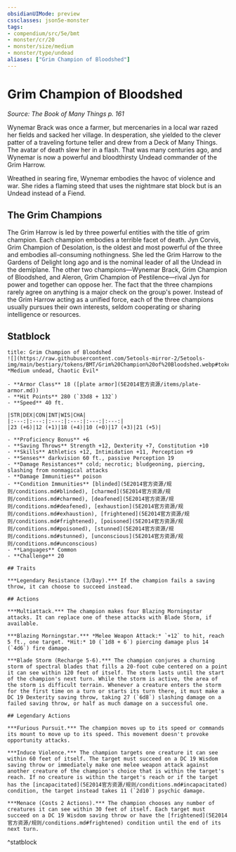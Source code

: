 ```yaml
---
obsidianUIMode: preview
cssclasses: json5e-monster
tags:
- compendium/src/5e/bmt
- monster/cr/20
- monster/size/medium
- monster/type/undead
aliases: ["Grim Champion of Bloodshed"]
---
```

# Grim Champion of Bloodshed
*Source: The Book of Many Things p. 161*  

Wynemar Brack was once a farmer, but mercenaries in a local war razed her fields and sacked her village. In desperation, she yielded to the clever patter of a traveling fortune teller and drew from a Deck of Many Things. The avatar of death slew her in a flash. That was many centuries ago, and Wynemar is now a powerful and bloodthirsty Undead commander of the Grim Harrow.

Wreathed in searing fire, Wynemar embodies the havoc of violence and war. She rides a flaming steed that uses the nightmare stat block but is an Undead instead of a Fiend.

## The Grim Champions

The Grim Harrow is led by three powerful entities with the title of grim champion. Each champion embodies a terrible facet of death. Jyn Corvis, Grim Champion of Desolation, is the oldest and most powerful of the three and embodies all-consuming nothingness. She led the Grim Harrow to the Gardens of Delight long ago and is the nominal leader of all the Undead in the demiplane. The other two champions—Wynemar Brack, Grim Champion of Bloodshed, and Aleron, Grim Champion of Pestilence—rival Jyn for power and together can oppose her. The fact that the three champions rarely agree on anything is a major check on the group's power. Instead of the Grim Harrow acting as a unified force, each of the three champions usually pursues their own interests, seldom cooperating or sharing intelligence or resources.

## Statblock

```ad-statblock
title: Grim Champion of Bloodshed
![](https://raw.githubusercontent.com/5etools-mirror-2/5etools-img/main/bestiary/tokens/BMT/Grim%20Champion%20of%20Bloodshed.webp#token)
*Medium undead, Chaotic Evil*

- **Armor Class** 18 ([plate armor](5E2014官方资源/items/plate-armor.md))
- **Hit Points** 280 (`33d8 + 132`)
- **Speed** 40 ft.

|STR|DEX|CON|INT|WIS|CHA|
|:---:|:---:|:---:|:---:|:---:|:---:|
|23 (+6)|12 (+1)|18 (+4)|10 (+0)|17 (+3)|21 (+5)|

- **Proficiency Bonus** +6
- **Saving Throws** Strength +12, Dexterity +7, Constitution +10
- **Skills** Athletics +12, Intimidation +11, Perception +9
- **Senses** darkvision 60 ft., passive Perception 19
- **Damage Resistances** cold; necrotic; bludgeoning, piercing, slashing from nonmagical attacks
- **Damage Immunities** poison
- **Condition Immunities** [blinded](5E2014官方资源/规则/conditions.md#blinded), [charmed](5E2014官方资源/规则/conditions.md#charmed), [deafened](5E2014官方资源/规则/conditions.md#deafened), [exhaustion](5E2014官方资源/规则/conditions.md#exhaustion), [frightened](5E2014官方资源/规则/conditions.md#frightened), [poisoned](5E2014官方资源/规则/conditions.md#poisoned), [stunned](5E2014官方资源/规则/conditions.md#stunned), [unconscious](5E2014官方资源/规则/conditions.md#unconscious)
- **Languages** Common
- **Challenge** 20

## Traits

***Legendary Resistance (3/Day).*** If the champion fails a saving throw, it can choose to succeed instead.

## Actions

***Multiattack.*** The champion makes four Blazing Morningstar attacks. It can replace one of these attacks with Blade Storm, if available.

***Blazing Morningstar.*** *Melee Weapon Attack:* `+12` to hit, reach 5 ft., one target. *Hit:* 10 (`1d8 + 6`) piercing damage plus 14 (`4d6`) fire damage.

***Blade Storm (Recharge 5-6).*** The champion conjures a churning storm of spectral blades that fills a 20-foot cube centered on a point it can see within 120 feet of itself. The storm lasts until the start of the champion's next turn. While the storm is active, the area of the storm is difficult terrain. Whenever a creature enters the storm for the first time on a turn or starts its turn there, it must make a DC 19 Dexterity saving throw, taking 27 (`6d8`) slashing damage on a failed saving throw, or half as much damage on a successful one.

## Legendary Actions

***Furious Pursuit.*** The champion moves up to its speed or commands its mount to move up to its speed. This movement doesn't provoke opportunity attacks.

***Induce Violence.*** The champion targets one creature it can see within 60 feet of itself. The target must succeed on a DC 19 Wisdom saving throw or immediately make one melee weapon attack against another creature of the champion's choice that is within the target's reach. If no creature is within the target's reach or if the target has the [incapacitated](5E2014官方资源/规则/conditions.md#incapacitated) condition, the target instead takes 11 (`2d10`) psychic damage.

***Menace (Costs 2 Actions).*** The champion chooses any number of creatures it can see within 30 feet of itself. Each target must succeed on a DC 19 Wisdom saving throw or have the [frightened](5E2014官方资源/规则/conditions.md#frightened) condition until the end of its next turn.
```
^statblock